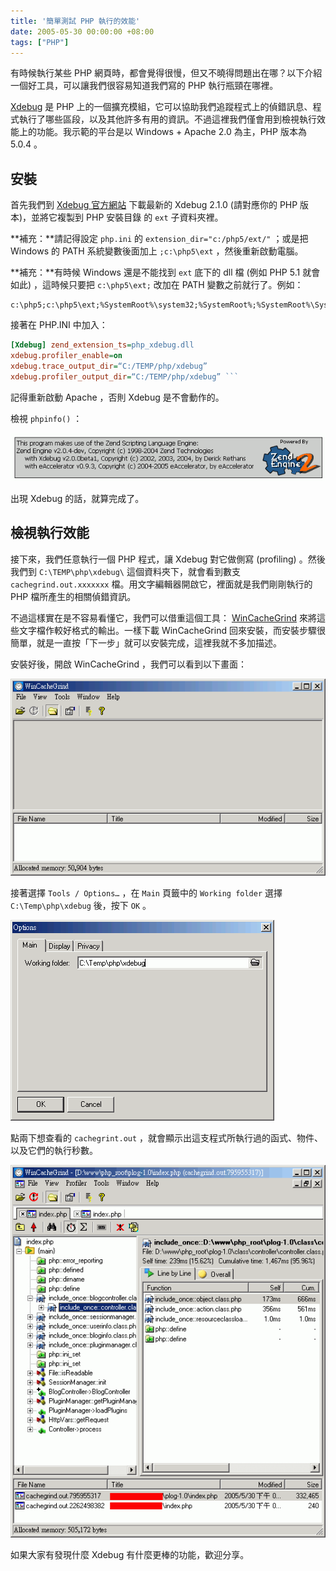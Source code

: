 ```yaml
---
title: '簡單測試 PHP 執行的效能'
date: 2005-05-30 00:00:00 +08:00
tags: ["PHP"]
---
```


有時候執行某些 PHP 網頁時，都會覺得很慢，但又不曉得問題出在哪？以下介紹一個好工具，可以讓我們很容易知道我們寫的 PHP 執行瓶頸在哪裡。

[Xdebug](http://www.xdebug.org/) 是 PHP 上的一個擴充模組，它可以協助我們追蹤程式上的偵錯訊息、程式執行了哪些區段，以及其他許多有用的資訊。不過這裡我們僅會用到檢視執行效能上的功能。我示範的平台是以 Windows + Apache 2.0 為主，PHP 版本為 5.0.4 。

<!-- more -->

## 安裝

首先我們到 [Xdebug 官方網站](http://www.xdebug.org/download.php) 下載最新的 Xdebug 2.1.0 (請對應你的 PHP 版本)，並將它複製到 PHP 安裝目錄 的 `ext` 子資料夾裡。

**補充：**請記得設定 `php.ini` 的 `extension_dir="c:/php5/ext/"` ；或是把 Windows 的 PATH 系統變數後面加上 `;c:\php5\ext` ，然後重新啟動電腦。

**補充：**有時候 Windows 還是不能找到 `ext` 底下的 dll 檔 (例如 PHP 5.1 就會如此) ，這時候只要把 `c:\php5\ext;` 改加在 PATH 變數之前就行了。例如：


```
c:\php5;c:\php5\ext;%SystemRoot%\system32;%SystemRoot%;%SystemRoot%\System32\Wbem

```

接著在 PHP.INI 中加入：


``` ini php.ini
[Xdebug] zend_extension_ts=php_xdebug.dll
xdebug.profiler_enable=on
xdebug.trace_output_dir=“C:/TEMP/php/xdebug”
xdebug.profiler_output_dir=“C:/TEMP/php/xdebug” ```

```

記得重新啟動 Apache ，否則 Xdebug 是不會動作的。

檢視 `phpinfo()` ：

![](/resources/xdebug_profile/01.gif)

出現 Xdebug 的話，就算完成了。

## 檢視執行效能

接下來，我們任意執行一個 PHP 程式，讓 Xdebug 對它做側寫 (profiling) 。然後我們到 `C:\TEMP\php\xdebug\` 這個資料夾下，就會看到數支 `cachegrind.out.xxxxxxx` 檔。用文字編輯器開啟它，裡面就是我們剛剛執行的 PHP 檔所產生的相關偵錯資訊。

不過這樣實在是不容易看懂它，我們可以借重這個工具： [WinCacheGrind](http://sourceforge.net/projects/wincachegrind) 來將這些文字檔作較好格式的輸出。一樣下載 WinCacheGrind 回來安裝，而安裝步驟很簡單，就是一直按「下一步」就可以安裝完成，這裡我就不多加描述。

安裝好後，開啟 WinCacheGrind ，我們可以看到以下畫面：

![](/resources/xdebug_profile/02.gif)

接著選擇 `Tools / Options…` ，在 `Main` 頁籤中的 `Working folder` 選擇 `C:\Temp\php\xdebug` 後，按下 `OK` 。

![](/resources/xdebug_profile/03.gif)

點兩下想查看的 `cachegrint.out` ，就會顯示出這支程式所執行過的函式、物件、以及它們的執行秒數。

![](/resources/xdebug_profile/05.gif)

如果大家有發現什麼 Xdebug 有什麼更棒的功能，歡迎分享。
